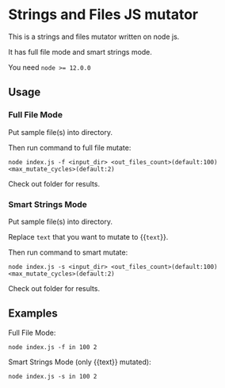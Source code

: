 # Strings and Files JS mutator

This is a strings and files mutator written on node js.

It has full file mode and smart strings mode.

You need `node >= 12.0.0`

## Usage

### Full File Mode

Put sample file(s) into directory.

Then run command to full file mutate:

```
node index.js -f <input_dir> <out_files_count>(default:100) <max_mutate_cycles>(default:2)
```

Check out folder for results.


### Smart Strings Mode

Put sample file(s) into directory.

Replace `text` that you want to mutate to {{`text`}}.

Then run command to smart mutate:

```
node index.js -s <input_dir> <out_files_count>(default:100) <max_mutate_cycles>(default:2)
```

Check out folder for results.

## Examples

Full File Mode:

```
node index.js -f in 100 2
```

Smart Strings Mode (only {{text}} mutated):

```
node index.js -s in 100 2
```
